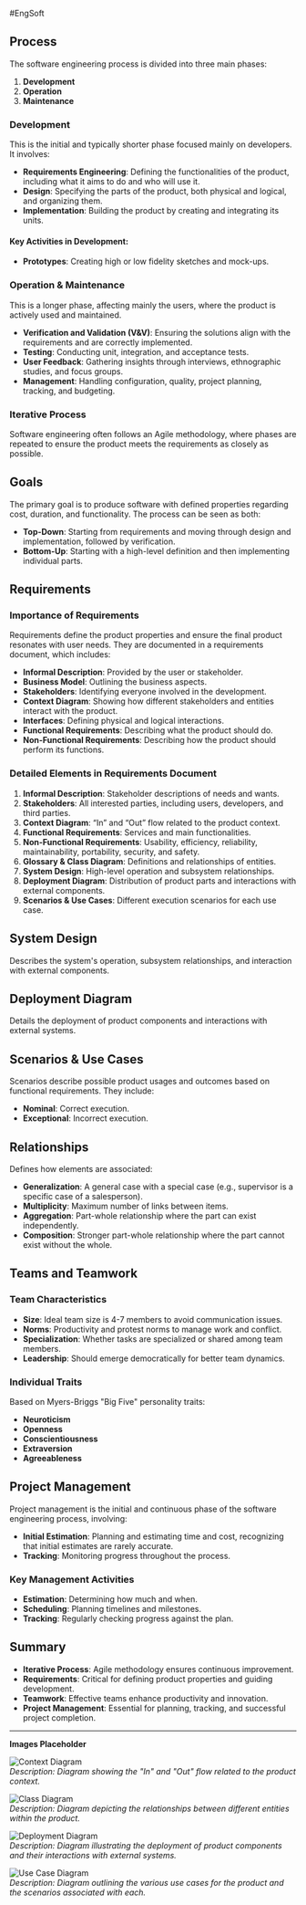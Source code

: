 #EngSoft 
## Process

The software engineering process is divided into three main phases:

1. **Development**
2. **Operation**
3. **Maintenance**

### Development

This is the initial and typically shorter phase focused mainly on developers. It involves:

- **Requirements Engineering**: Defining the functionalities of the product, including what it aims to do and who will use it.
- **Design**: Specifying the parts of the product, both physical and logical, and organizing them.
- **Implementation**: Building the product by creating and integrating its units.

#### Key Activities in Development:
- **Prototypes**: Creating high or low fidelity sketches and mock-ups.

### Operation & Maintenance

This is a longer phase, affecting mainly the users, where the product is actively used and maintained.

- **Verification and Validation (V&V)**: Ensuring the solutions align with the requirements and are correctly implemented.
- **Testing**: Conducting unit, integration, and acceptance tests.
- **User Feedback**: Gathering insights through interviews, ethnographic studies, and focus groups.
- **Management**: Handling configuration, quality, project planning, tracking, and budgeting.

### Iterative Process

Software engineering often follows an Agile methodology, where phases are repeated to ensure the product meets the requirements as closely as possible.

## Goals

The primary goal is to produce software with defined properties regarding cost, duration, and functionality. The process can be seen as both:

- **Top-Down**: Starting from requirements and moving through design and implementation, followed by verification.
- **Bottom-Up**: Starting with a high-level definition and then implementing individual parts.

## Requirements

### Importance of Requirements

Requirements define the product properties and ensure the final product resonates with user needs. They are documented in a requirements document, which includes:

- **Informal Description**: Provided by the user or stakeholder.
- **Business Model**: Outlining the business aspects.
- **Stakeholders**: Identifying everyone involved in the development.
- **Context Diagram**: Showing how different stakeholders and entities interact with the product.
- **Interfaces**: Defining physical and logical interactions.
- **Functional Requirements**: Describing what the product should do.
- **Non-Functional Requirements**: Describing how the product should perform its functions.

### Detailed Elements in Requirements Document

1. **Informal Description**: Stakeholder descriptions of needs and wants.
2. **Stakeholders**: All interested parties, including users, developers, and third parties.
3. **Context Diagram**: “In” and “Out” flow related to the product context.
4. **Functional Requirements**: Services and main functionalities.
5. **Non-Functional Requirements**: Usability, efficiency, reliability, maintainability, portability, security, and safety.
6. **Glossary & Class Diagram**: Definitions and relationships of entities.
7. **System Design**: High-level operation and subsystem relationships.
8. **Deployment Diagram**: Distribution of product parts and interactions with external components.
9. **Scenarios & Use Cases**: Different execution scenarios for each use case.

## System Design

Describes the system's operation, subsystem relationships, and interaction with external components.

## Deployment Diagram

Details the deployment of product components and interactions with external systems.

## Scenarios & Use Cases

Scenarios describe possible product usages and outcomes based on functional requirements. They include:

- **Nominal**: Correct execution.
- **Exceptional**: Incorrect execution.

## Relationships

Defines how elements are associated:

- **Generalization**: A general case with a special case (e.g., supervisor is a specific case of a salesperson).
- **Multiplicity**: Maximum number of links between items.
- **Aggregation**: Part-whole relationship where the part can exist independently.
- **Composition**: Stronger part-whole relationship where the part cannot exist without the whole.

## Teams and Teamwork

### Team Characteristics

- **Size**: Ideal team size is 4-7 members to avoid communication issues.
- **Norms**: Productivity and protest norms to manage work and conflict.
- **Specialization**: Whether tasks are specialized or shared among team members.
- **Leadership**: Should emerge democratically for better team dynamics.

### Individual Traits

Based on Myers-Briggs "Big Five" personality traits:

- **Neuroticism**
- **Openness**
- **Conscientiousness**
- **Extraversion**
- **Agreeableness**

## Project Management

Project management is the initial and continuous phase of the software engineering process, involving:

- **Initial Estimation**: Planning and estimating time and cost, recognizing that initial estimates are rarely accurate.
- **Tracking**: Monitoring progress throughout the process.

### Key Management Activities

- **Estimation**: Determining how much and when.
- **Scheduling**: Planning timelines and milestones.
- **Tracking**: Regularly checking progress against the plan.

## Summary

- **Iterative Process**: Agile methodology ensures continuous improvement.
- **Requirements**: Critical for defining product properties and guiding development.
- **Teamwork**: Effective teams enhance productivity and innovation.
- **Project Management**: Essential for planning, tracking, and successful project completion.

---

**Images Placeholder**

![Context Diagram](image-context-diagram.png)  
*Description: Diagram showing the "In" and "Out" flow related to the product context.*

![Class Diagram](image-class-diagram.png)  
*Description: Diagram depicting the relationships between different entities within the product.*

![Deployment Diagram](image-deployment-diagram.png)  
*Description: Diagram illustrating the deployment of product components and their interactions with external systems.*

![Use Case Diagram](image-use-case-diagram.png)  
*Description: Diagram outlining the various use cases for the product and the scenarios associated with each.*

